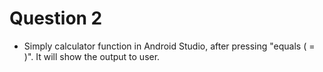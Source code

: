 # Question 2

- Simply calculator function in Android Studio, after pressing "equals ( = )". It will show the output to user.
